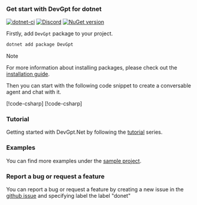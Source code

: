 ### Get start with DevGpt for dotnet
[![dotnet-ci](https://github.com/khulnasoft/devgpt/actions/workflows/dotnet-build.yml/badge.svg)](https://github.com/khulnasoft/devgpt/actions/workflows/dotnet-build.yml)
[![Discord](https://img.shields.io/discord/1153072414184452236?logo=discord&style=flat)](https://discord.gg/pAbnFJrkgZ)
[![NuGet version](https://badge.fury.io/nu/DevGpt.Core.svg)](https://badge.fury.io/nu/DevGpt.Core)

Firstly, add `DevGpt` package to your project.

```bash
dotnet add package DevGpt
```

> [!NOTE]
> For more information about installing packages, please check out the [installation guide](Installation.md).

Then you can start with the following code snippet to create a conversable agent and chat with it.

[!code-csharp[](../../sample/DevGpt.BasicSamples/CodeSnippet/GetStartCodeSnippet.cs?name=snippet_GetStartCodeSnippet)]
[!code-csharp[](../../sample/DevGpt.BasicSamples/CodeSnippet/GetStartCodeSnippet.cs?name=code_snippet_1)]

### Tutorial
Getting started with DevGpt.Net by following the [tutorial](../tutorial/Chat-with-an-agent.md) series.
### Examples
You can find more examples under the [sample project](https://github.com/khulnasoft/devgpt/tree/dotnet/dotnet/sample/DevGpt.BasicSamples).

### Report a bug or request a feature
You can report a bug or request a feature by creating a new issue in the [github issue](https://github.com/khulnasoft/devgpt/issues) and specifying label the label "donet" 
